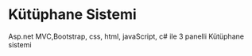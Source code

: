# Kütüphane Sistemi
Asp.net MVC,Bootstrap, css, html, javaScript, c# ile 3 panelli Kütüphane sistemi
